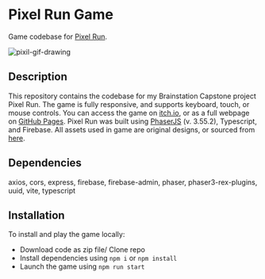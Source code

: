 # Pixel Run Game
Game codebase for [Pixel Run](https://emwong101.github.io/pixel_run/#/pixel_run/).

![pixil-gif-drawing](https://user-images.githubusercontent.com/110256938/209286833-babae54a-5c57-4d13-9f1b-7706c13e03e7.gif)

## Description
This repository contains the codebase for my Brainstation Capstone project Pixel Run. The game is fully responsive, and supports keyboard, touch, or mouse controls. You can access the game on [itch.io](https://emilywongg.itch.io/pixel-run), or as a full webpage on [GitHub Pages](https://emwong101.github.io/pixel_run/#/pixel_run/).
Pixel Run was built using [PhaserJS](https://github.com/photonstorm/phaser) (v. 3.55.2), Typescript, and Firebase. All assets used in game are original designs, or sourced from [here](www.opengameart.org).

## Dependencies
axios, cors, express, firebase, firebase-admin, phaser, phaser3-rex-plugins, uuid, vite, typescript

## Installation
To install and play the game locally:
* Download code as zip file/ Clone repo
* Install dependencies using `npm i` or `npm install`
* Launch the game using `npm run start`
